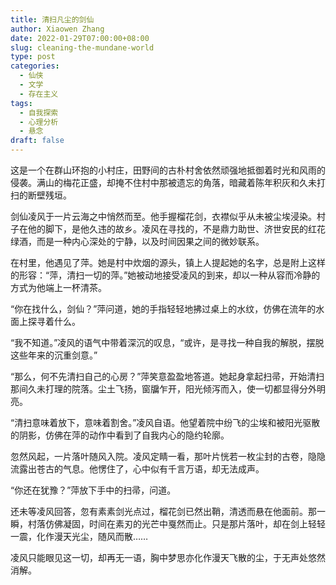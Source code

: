 ```yaml
---
title: 清扫凡尘的剑仙
author: Xiaowen Zhang
date: 2022-01-29T07:00:00+08:00
slug: cleaning-the-mundane-world
type: post
categories:
  - 仙侠
  - 文学
  - 存在主义
tags:
  - 自我探索
  - 心理分析
  - 悬念
draft: false
---
```


这是一个在群山环抱的小村庄，田野间的古朴村舍依然顽强地抵御着时光和风雨的侵袭。满山的梅花正盛，却掩不住村中那被遗忘的角落，暗藏着陈年积灰和久未打扫的断壁残垣。

剑仙凌风于一片云海之中悄然而至。他手握榴花剑，衣襟似乎从未被尘埃浸染。村子在他的脚下，是他久违的故乡。凌风在寻找的，不是鼎力助世、济世安民的红花绿酒，而是一种内心深处的宁静，以及时间因果之间的微妙联系。

在村里，他遇见了萍。她是村中炊烟的源头，镇上人提起她的名字，总是附上这样的形容：“萍，清扫一切的萍。”她被动地接受凌风的到来，却以一种从容而冷静的方式为他端上一杯清茶。

“你在找什么，剑仙？”萍问道，她的手指轻轻地拂过桌上的水纹，仿佛在流年的水面上探寻着什么。

“我不知道。”凌风的语气中带着深沉的叹息，“或许，是寻找一种自我的解脱，摆脱这些年来的沉重剑意。”

“那么，何不先清扫自己的心房？”萍笑意盈盈地答道。她起身拿起扫帚，开始清扫那间久未打理的院落。尘土飞扬，窗牖乍开，阳光倾泻而入，使一切都显得分外明亮。

“清扫意味着放下，意味着割舍。”凌风自语。他望着院中纷飞的尘埃和被阳光驱散的阴影，仿佛在萍的动作中看到了自我内心的隐约轮廓。

忽然风起，一片落叶随风入院。凌风定睛一看，那叶片恍若一枚尘封的古卷，隐隐流露出苍古的气息。他愣住了，心中似有千言万语，却无法成声。

“你还在犹豫？”萍放下手中的扫帚，问道。

还未等凌风回答，忽有素素剑光点过，榴花剑已然出鞘，清透而悬在他面前。那一瞬，村落仿佛凝固，时间在素刃的光芒中戛然而止。只是那片落叶，却在剑上轻轻一震，化作漫天光尘，随风而散……

凌风只能眼见这一切，却再无一语，胸中梦思亦化作漫天飞散的尘，于无声处悠然消解。